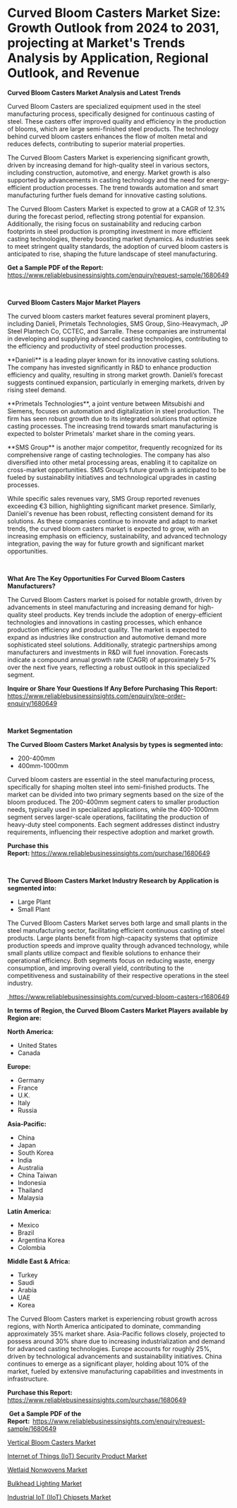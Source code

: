 <p><h1>Curved Bloom Casters Market Size: Growth Outlook from 2024 to 2031, projecting at Market's Trends Analysis by Application, Regional Outlook, and Revenue</h1></p><p><strong>Curved Bloom Casters Market Analysis and Latest Trends</strong></p>
<p><p>Curved Bloom Casters are specialized equipment used in the steel manufacturing process, specifically designed for continuous casting of steel. These casters offer improved quality and efficiency in the production of blooms, which are large semi-finished steel products. The technology behind curved bloom casters enhances the flow of molten metal and reduces defects, contributing to superior material properties.</p><p>The Curved Bloom Casters Market is experiencing significant growth, driven by increasing demand for high-quality steel in various sectors, including construction, automotive, and energy. Market growth is also supported by advancements in casting technology and the need for energy-efficient production processes. The trend towards automation and smart manufacturing further fuels demand for innovative casting solutions.</p><p>The Curved Bloom Casters Market is expected to grow at a CAGR of 12.3% during the forecast period, reflecting strong potential for expansion. Additionally, the rising focus on sustainability and reducing carbon footprints in steel production is prompting investment in more efficient casting technologies, thereby boosting market dynamics. As industries seek to meet stringent quality standards, the adoption of curved bloom casters is anticipated to rise, shaping the future landscape of steel manufacturing.</p></p>
<p><strong>Get a Sample PDF of the Report:&nbsp;</strong> <a href="https://www.reliablebusinessinsights.com/enquiry/request-sample/1680649?utm_campaign=1119&utm_medium=2&utm_source=Github&utm_content=ia&utm_term=04102024&utm_id=curved-bloom-casters">https://www.reliablebusinessinsights.com/enquiry/request-sample/1680649</a></p>
<p>&nbsp;</p>
<p><strong>Curved Bloom Casters Major Market Players</strong></p>
<p><p>The curved bloom casters market features several prominent players, including Danieli, Primetals Technologies, SMS Group, Sino-Heavymach, JP Steel Plantech Co, CCTEC, and Sarralle. These companies are instrumental in developing and supplying advanced casting technologies, contributing to the efficiency and productivity of steel production processes.</p><p>**Danieli** is a leading player known for its innovative casting solutions. The company has invested significantly in R&D to enhance production efficiency and quality, resulting in strong market growth. Danieli’s forecast suggests continued expansion, particularly in emerging markets, driven by rising steel demand.</p><p>**Primetals Technologies**, a joint venture between Mitsubishi and Siemens, focuses on automation and digitalization in steel production. The firm has seen robust growth due to its integrated solutions that optimize casting processes. The increasing trend towards smart manufacturing is expected to bolster Primetals' market share in the coming years.</p><p>**SMS Group** is another major competitor, frequently recognized for its comprehensive range of casting technologies. The company has also diversified into other metal processing areas, enabling it to capitalize on cross-market opportunities. SMS Group’s future growth is anticipated to be fueled by sustainability initiatives and technological upgrades in casting processes.</p><p>While specific sales revenues vary, SMS Group reported revenues exceeding €3 billion, highlighting significant market presence. Similarly, Danieli's revenue has been robust, reflecting consistent demand for its solutions. As these companies continue to innovate and adapt to market trends, the curved bloom casters market is expected to grow, with an increasing emphasis on efficiency, sustainability, and advanced technology integration, paving the way for future growth and significant market opportunities.</p></p>
<p>&nbsp;</p>
<p><strong>What Are The Key Opportunities For Curved Bloom Casters Manufacturers?</strong></p>
<p><p>The Curved Bloom Casters market is poised for notable growth, driven by advancements in steel manufacturing and increasing demand for high-quality steel products. Key trends include the adoption of energy-efficient technologies and innovations in casting processes, which enhance production efficiency and product quality. The market is expected to expand as industries like construction and automotive demand more sophisticated steel solutions. Additionally, strategic partnerships among manufacturers and investments in R&D will fuel innovation. Forecasts indicate a compound annual growth rate (CAGR) of approximately 5-7% over the next five years, reflecting a robust outlook in this specialized segment.</p></p>
<p><strong>Inquire or Share Your Questions If Any Before Purchasing This Report:</strong> <a href="https://www.reliablebusinessinsights.com/enquiry/pre-order-enquiry/1680649?utm_campaign=1119&utm_medium=2&utm_source=Github&utm_content=ia&utm_term=04102024&utm_id=curved-bloom-casters">https://www.reliablebusinessinsights.com/enquiry/pre-order-enquiry/1680649</a></p>
<p>&nbsp;</p>
<p><strong>Market Segmentation</strong></p>
<p><strong>The Curved Bloom Casters Market Analysis by types is segmented into:</strong></p>
<p><ul><li>200-400mm</li><li>400mm-1000mm</li></ul></p>
<p><p>Curved bloom casters are essential in the steel manufacturing process, specifically for shaping molten steel into semi-finished products. The market can be divided into two primary segments based on the size of the bloom produced. The 200-400mm segment caters to smaller production needs, typically used in specialized applications, while the 400-1000mm segment serves larger-scale operations, facilitating the production of heavy-duty steel components. Each segment addresses distinct industry requirements, influencing their respective adoption and market growth.</p></p>
<p><strong>Purchase this Report:&nbsp;</strong><a href="https://www.reliablebusinessinsights.com/purchase/1680649?utm_campaign=1119&utm_medium=2&utm_source=Github&utm_content=ia&utm_term=04102024&utm_id=curved-bloom-casters">https://www.reliablebusinessinsights.com/purchase/1680649</a></p>
<p>&nbsp;</p>
<p><strong>The Curved Bloom Casters Market Industry Research by Application is segmented into:</strong></p>
<p><ul><li>Large Plant</li><li>Small Plant</li></ul></p>
<p><p>The Curved Bloom Casters Market serves both large and small plants in the steel manufacturing sector, facilitating efficient continuous casting of steel products. Large plants benefit from high-capacity systems that optimize production speeds and improve quality through advanced technology, while small plants utilize compact and flexible solutions to enhance their operational efficiency. Both segments focus on reducing waste, energy consumption, and improving overall yield, contributing to the competitiveness and sustainability of their respective operations in the steel industry.</p></p>
<p><a href="https://www.reliablebusinessinsights.com/curved-bloom-casters-r1680649?utm_campaign=1119&utm_medium=2&utm_source=Github&utm_content=ia&utm_term=04102024&utm_id=curved-bloom-casters">&nbsp;https://www.reliablebusinessinsights.com/curved-bloom-casters-r1680649</a></p>
<p><strong>In terms of Region, the Curved Bloom Casters Market Players available by Region are:</strong></p>
<p>
    <p> <strong> North America: </strong>
        <ul>
            <li>United States</li>
            <li>Canada</li>
        </ul>
        </p> 
    <p> <strong> Europe: </strong>
        <ul>
            <li>Germany</li>
            <li>France</li>
            <li>U.K.</li>
            <li>Italy</li>
            <li>Russia</li>
        </ul>
        </p> 
    <p> <strong> Asia-Pacific: </strong>
        <ul>
            <li>China</li>
            <li>Japan</li>
            <li>South Korea</li>
            <li>India</li>
            <li>Australia</li>
            <li>China Taiwan</li>
            <li>Indonesia</li>
            <li>Thailand</li>
            <li>Malaysia</li>
        </ul>
        </p> 
    <p> <strong> Latin America: </strong>
        <ul>
            <li>Mexico</li>
            <li>Brazil</li>
            <li>Argentina Korea</li>
            <li>Colombia</li>
        </ul>
        </p> 
    <p> <strong> Middle East & Africa: </strong>
        <ul>
            <li>Turkey</li>
            <li>Saudi</li>
            <li>Arabia</li>
            <li>UAE</li>
            <li>Korea</li>
        </ul>
    </p>
    </p>
<p><p>The Curved Bloom Casters market is experiencing robust growth across regions, with North America anticipated to dominate, commanding approximately 35% market share. Asia-Pacific follows closely, projected to possess around 30% share due to increasing industrialization and demand for advanced casting technologies. Europe accounts for roughly 25%, driven by technological advancements and sustainability initiatives. China continues to emerge as a significant player, holding about 10% of the market, fueled by extensive manufacturing capabilities and investments in infrastructure.</p></p>
<p><strong>Purchase this Report: </strong><a href="https://www.reliablebusinessinsights.com/purchase/1680649?utm_campaign=1119&utm_medium=2&utm_source=Github&utm_content=ia&utm_term=04102024&utm_id=curved-bloom-casters">https://www.reliablebusinessinsights.com/purchase/1680649</a></p>
<p>&nbsp;<strong>Get a Sample PDF of the Report:&nbsp;&nbsp;</strong><a href="https://www.reliablebusinessinsights.com/enquiry/request-sample/1680649?utm_campaign=1119&utm_medium=2&utm_source=Github&utm_content=ia&utm_term=04102024&utm_id=curved-bloom-casters">https://www.reliablebusinessinsights.com/enquiry/request-sample/1680649</a></p>
<p><strong></strong></p>
<p><p><a href="https://github.com/CordonaCindy/Market-Research-Report-List-1/blob/main/vertical-bloom-casters-market.md?utm_campaign=1119&utm_medium=2&utm_source=Github&utm_content=ia&utm_term=04102024&utm_id=curved-bloom-casters">Vertical Bloom Casters Market</a></p><p><a href="https://issuu.com/reportprime-2/docs/internet-of-things-iot-security-pro_f241135e5343cd?utm_campaign=1119&utm_medium=2&utm_source=Github&utm_content=ia&utm_term=04102024&utm_id=curved-bloom-casters">Internet of Things (IoT) Security Product Market</a></p><p><a href="https://www.linkedin.com/pulse/unlocking-growth-potential-strategic-analysis-wetlaid-nonwovens-l3gie?utm_campaign=1119&utm_medium=2&utm_source=Github&utm_content=ia&utm_term=04102024&utm_id=curved-bloom-casters">Wetlaid Nonwovens Market</a></p><p><a href="https://www.linkedin.com/pulse/bulkhead-lighting-market-trends-strategic-insights-2024-2031-liy4e?utm_campaign=1119&utm_medium=2&utm_source=Github&utm_content=ia&utm_term=04102024&utm_id=curved-bloom-casters">Bulkhead Lighting Market</a></p><p><a href="https://issuu.com/reportprime-2/docs/industrial-iot-iiot-chipsets-market_f6a7ecd9ad3bd1?utm_campaign=1119&utm_medium=2&utm_source=Github&utm_content=ia&utm_term=04102024&utm_id=curved-bloom-casters">Industrial IoT (IIoT) Chipsets Market</a></p></p>
